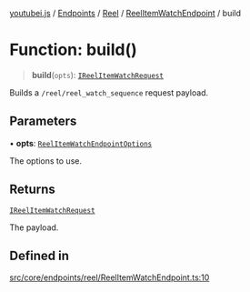 [youtubei.js](../../../../../../../README.md) / [Endpoints](../../../../../README.md) / [Reel](../../../README.md) / [ReelItemWatchEndpoint](../README.md) / build

# Function: build()

> **build**(`opts`): [`IReelItemWatchRequest`](../../../../../../Types/interfaces/IReelItemWatchRequest.md)

Builds a `/reel/reel_watch_sequence` request payload.

## Parameters

• **opts**: [`ReelItemWatchEndpointOptions`](../../../../../../Types/type-aliases/ReelItemWatchEndpointOptions.md)

The options to use.

## Returns

[`IReelItemWatchRequest`](../../../../../../Types/interfaces/IReelItemWatchRequest.md)

The payload.

## Defined in

[src/core/endpoints/reel/ReelItemWatchEndpoint.ts:10](https://github.com/LuanRT/YouTube.js/blob/eb21af33db708f0355f4fb15881f5d4fabc7b06c/src/core/endpoints/reel/ReelItemWatchEndpoint.ts#L10)

